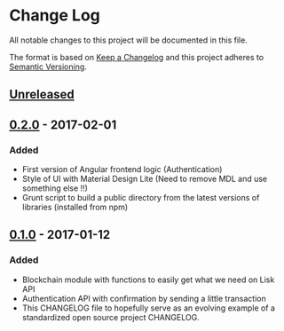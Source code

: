 # Change Log
All notable changes to this project will be documented in this file.

The format is based on [Keep a Changelog](http://keepachangelog.com/) 
and this project adheres to [Semantic Versioning](http://semver.org/).


## [Unreleased]

## [0.2.0] - 2017-02-01
### Added
- First version of Angular frontend logic (Authentication)
- Style of UI with Material Design Lite (Need to remove MDL and use something else !!)
- Grunt script to build a public directory from the latest versions of libraries (installed from npm)

## [0.1.0] - 2017-01-12
### Added
- Blockchain module with functions to easily get what we need on Lisk API
- Authentication API with confirmation by sending a little transaction
- This CHANGELOG file to hopefully serve as an evolving example of a standardized open source project CHANGELOG.

[Unreleased]: https://github.com/SherlockStd/lisk-transparency-reports/compare/v0.2.0...development
[0.2.0]: https://github.com/SherlockStd/lisk-transparency-reports/compare/v0.1.0...v0.2.0
[0.1.0]: https://github.com/SherlockStd/lisk-transparency-reports/tree/v0.1.0